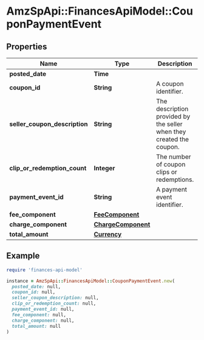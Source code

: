# AmzSpApi::FinancesApiModel::CouponPaymentEvent

## Properties

| Name | Type | Description | Notes |
| ---- | ---- | ----------- | ----- |
| **posted_date** | **Time** |  | [optional] |
| **coupon_id** | **String** | A coupon identifier. | [optional] |
| **seller_coupon_description** | **String** | The description provided by the seller when they created the coupon. | [optional] |
| **clip_or_redemption_count** | **Integer** | The number of coupon clips or redemptions. | [optional] |
| **payment_event_id** | **String** | A payment event identifier. | [optional] |
| **fee_component** | [**FeeComponent**](FeeComponent.md) |  | [optional] |
| **charge_component** | [**ChargeComponent**](ChargeComponent.md) |  | [optional] |
| **total_amount** | [**Currency**](Currency.md) |  | [optional] |

## Example

```ruby
require 'finances-api-model'

instance = AmzSpApi::FinancesApiModel::CouponPaymentEvent.new(
  posted_date: null,
  coupon_id: null,
  seller_coupon_description: null,
  clip_or_redemption_count: null,
  payment_event_id: null,
  fee_component: null,
  charge_component: null,
  total_amount: null
)
```


